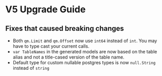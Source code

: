 # V5 Upgrade Guide

## Fixes that caused breaking changes

* Both `qm.Limit` and `qm.Offset` now use `int64` instead of `int`. You may have to type cast your current calls.
* `var TableNames` in the generated models are now based on the table alias and not a title-cased version of the table name.
* Default type for custom nullable postgres types is now `null.String` instead of `string`



